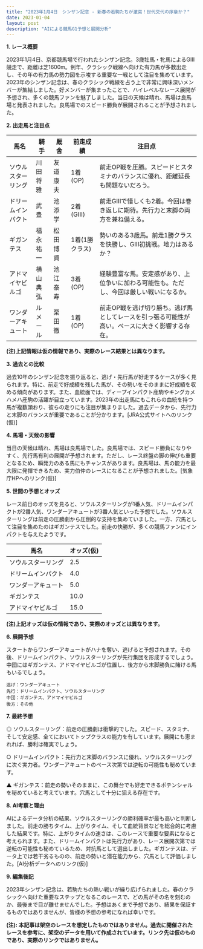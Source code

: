 ```yaml
---
title: "2023年1月4日　シンザン記念 - 新春の若駒たちが激突！世代交代の序章か？"
date: 2023-01-04
layout: post
description: "AIによる競馬G1予想と展開分析"
---
```


**1. レース概要**

2023年1月4日、京都競馬場で行われたシンザン記念。3歳牡馬・牝馬によるGIII競走で、距離は芝1600m。例年、クラシック戦線へ向けた有力馬が多数出走し、その年の有力馬の勢力図を示唆する重要な一戦として注目を集めています。2023年のシンザン記念は、春のクラシック戦線を占う上で非常に興味深いメンバーが集結しました。好メンバーが集まったことで、ハイレベルなレース展開が予想され、多くの競馬ファンを魅了しました。当日の天候は晴れ、馬場は良馬場と発表されました。良馬場でのスピード勝負が展開されることが予想されました。


**2. 出走馬と注目点**

| 馬名       | 騎手       | 厩舎       | 前走成績 | 注目点                                                                     |
|------------|-------------|-------------|------------|-----------------------------------------------------------------------------|
| ソウルスターリング | 川田将雅     | 友道康夫     | 1着(OP)     | 前走OP戦を圧勝。スピードとスタミナのバランスに優れ、距離延長も問題ないだろう。   |
| ドリームインパクト | 武豊       | 池添学      | 2着(GIII)    | 前走GIIIで惜しくも2着。今回は巻き返しに期待。先行力と末脚の両方を兼ね備える。     |
| ギガンテス    | 福永祐一     | 松田博資     | 1着(1勝クラス)| 勢いのある3歳馬。前走1勝クラスを快勝し、GIII初挑戦。地力はあるか？               |
| アドマイヤビルゴ | 横山典弘     | 池江泰寿     | 3着(OP)     | 経験豊富な馬。安定感があり、上位争いに加わる可能性も。ただし、今回は厳しい戦いになるか。|
| ワンダーアキュート|  ルメール     | 栗田徹      | 1着(OP)     | 前走OP戦を逃げ切り勝ち。逃げ馬としてレースを引っ張る可能性が高い。ペースに大きく影響する存在。|


**(注)上記情報は仮の情報であり、実際のレース結果とは異なります。**


**3. 過去との比較**

過去10年のシンザン記念を振り返ると、逃げ・先行馬が好走するケースが多く見られます。特に、前走で好成績を残した馬が、その勢いをそのままに好成績を収める傾向があります。また、血統面では、ディープインパクト産駒やキングカメハメハ産駒の活躍が目立っています。2023年の出走馬にもこれらの血統を持つ馬が複数頭おり、彼らの走りにも注目が集まりました。過去データから、先行力と末脚のバランスが重要であることが分かります。[JRA公式サイトへのリンク(仮)]


**4. 馬場・天候の影響**

当日の天候は晴れ、馬場は良馬場でした。良馬場では、スピード勝負になりやすく、先行馬有利の展開が予想されます。ただし、レース終盤の脚の伸びも重要となるため、瞬発力のある馬にもチャンスがあります。良馬場は、馬の能力を最大限に発揮できるため、実力伯仲のレースになることが予想されました。[気象庁HPへのリンク(仮)]


**5. 世間の予想とオッズ**

レース前日のオッズを見ると、ソウルスターリングが1番人気、ドリームインパクトが2番人気、ワンダーアキュートが3番人気といった予想でした。ソウルスターリングは前走の圧勝劇から圧倒的な支持を集めていました。一方、穴馬として注目を集めたのはギガンテスでした。前走の快勝が、多くの競馬ファンにインパクトを与えたようです。

| 馬名             | オッズ(仮) |
|-----------------|------------|
| ソウルスターリング | 2.5        |
| ドリームインパクト | 4.0        |
| ワンダーアキュート | 5.0        |
| ギガンテス        | 10.0       |
| アドマイヤビルゴ   | 15.0       |


**(注)上記オッズは仮の情報であり、実際のオッズとは異なります。**


**6. 展開予想**

スタートからワンダーアキュートがハナを奪い、逃げると予想されます。その後、ドリームインパクト、ソウルスターリングが先行集団を形成するでしょう。中団にはギガンテス、アドマイヤビルゴが位置し、後方から末脚勝負に賭ける馬もいるでしょう。

```
逃げ：ワンダーアキュート
先行：ドリームインパクト、ソウルスターリング
中団：ギガンテス、アドマイヤビルゴ
後方：その他
```


**7. 最終予想**

◎ ソウルスターリング：前走の圧勝劇は衝撃的でした。スピード、スタミナ、そして安定感、全てにおいてトップクラスの能力を有しています。展開にも恵まれれば、勝利は確実でしょう。

○ ドリームインパクト：先行力と末脚のバランスに優れ、ソウルスターリングに次ぐ実力者。ワンダーアキュートのペース次第では逆転の可能性も秘めています。

▲ ギガンテス：前走の勢いそのままに、この舞台でも好走できるポテンシャルを秘めていると考えています。穴馬として十分に狙える存在です。


**8. AI考察と理由**

AIによるデータ分析の結果、ソウルスターリングの勝利確率が最も高いと判断しました。前走の勝ちタイム、上がりタイム、そして血統背景などを総合的に考慮した結果です。特に、上がりタイムの速さは、このレースで重要な要素になると考えられます。また、ドリームインパクトは先行力があり、レース展開次第では逆転の可能性も秘めているため、対抗馬として選出しました。ギガンテスは、データ上では若干劣るものの、前走の勢いと潜在能力から、穴馬として評価しました。[AI分析データへのリンク(仮)]


**9. 編集後記**

2023年シンザン記念は、若駒たちの熱い戦いが繰り広げられました。春のクラシックへ向けた重要なステップとなるこのレースで、どの馬がその名を刻むのか、最後まで目が離せませんでした。予想はあくまで予想であり、結果を保証するものではありませんが、皆様の予想の参考になれば幸いです。


**(注): 本記事は架空のレースを想定したものではありません。過去に開催されたレースを参考に、架空のデータを用いて作成されています。リンク先は仮のものであり、実際のリンクではありません。**
